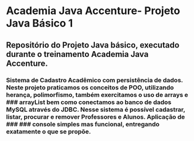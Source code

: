 # Academia Java Accenture- Projeto Java Básico 1

## Repositório do Projeto Java básico, executado durante o treinamento Academia Java Accenture.

### Sistema de Cadastro Acadêmico com persistência de dados. Neste projeto praticamos os conceitos de POO, utilizando herança, polimorfismo, também exercitamos o uso de arrays e ### arrayList bem como conectamos ao banco de dados MySQL através do JDBC. Nesse sistema é possível cadastrar, listar, procurar e remover Professores e Alunos. Aplicação de ### ### console simples mas funcional, entregando exatamente o que se propõe.


